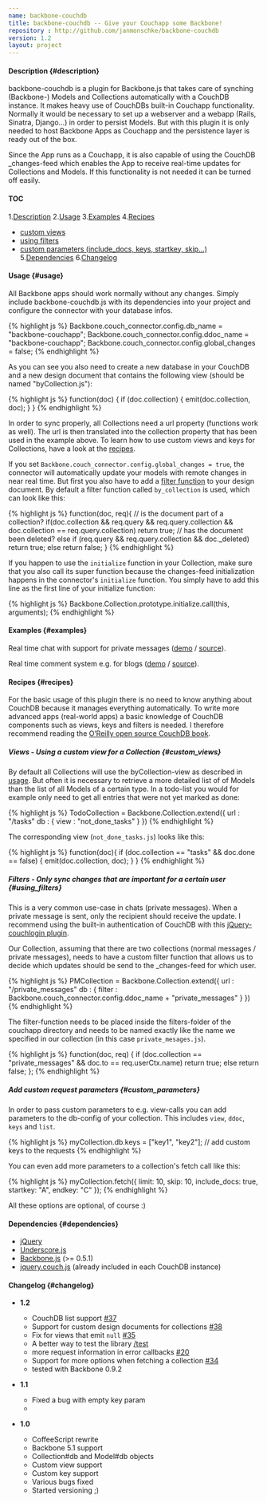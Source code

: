 ```yaml
---
name: backbone-couchdb
title: backbone-couchdb -- Give your Couchapp some Backbone!
repository : http://github.com/janmonschke/backbone-couchdb
version: 1.2
layout: project
---
```


#### Description {#description}

backbone-couchdb is a plugin for Backbone.js that takes care of synching (Backbone-) Models and Collections automatically with a CouchDB instance. It makes heavy use of CouchDBs built-in Couchapp functionality. Normally it would be necessary to set up a webserver and a webapp (Rails, Sinatra, Django...) in order to persist Models. But with this plugin it is only needed to host Backbone Apps as Couchapp and the persistence layer is ready out of the box.

Since the App runs as a Couchapp, it is also capable of using the CouchDB \_changes-feed which enables the App to receive real-time updates for Collections and Models. If this functionality is not needed it can be turned off easily.

#### TOC
1.[Description](#description)
2.[Usage](#usage)
3.[Examples](#examples)
4.[Recipes](#recipes)
  - [custom views](#custom_views)
  - [using filters](#using_filters)
  - [custom parameters (include_docs, keys, startkey, skip...)](#custom_parameters)
5.[Dependencies](#dependencies)
6.[Changelog](#changelog)

#### Usage {#usage}
All Backbone apps should work normally without any changes. Simply include backbone-couchdb.js with its dependencies into your project and configure the connector with your database infos.

{% highlight js %}
Backbone.couch_connector.config.db_name = "backbone-couchapp";
Backbone.couch_connector.config.ddoc_name = "backbone-couchapp";
Backbone.couch_connector.config.global_changes = false;
{% endhighlight %}

As you can see you also need to create a new database in your CouchDB and a new design document that contains the following view (should be named "byCollection.js"):

{% highlight js %}
function(doc) {
  if (doc.collection) {
    emit(doc.collection, doc);
  }
}
{% endhighlight %}

In order to sync properly, all Collections need a url property (functions work as well). The url is then translated into the collection property that has been used in the example above. To learn how to use custom views and keys for Collections, have a look at the [recipes](#recipes).

If you set `Backbone.couch_connector.config.global_changes = true`, the connector will automatically update your models with remote changes in near real time.
But first you also have to add a [filter function](http://guide.couchdb.org/draft/notifications.html#filters) to your design document. By default a filter function called `by_collection` is used, which can look like this:

{% highlight js %}
function(doc, req){
  // is the document part of a collection?
  if(doc.collection && req.query && req.query.collection && doc.collection == req.query.collection)
    return true;
  // has the document been deleted?
  else if (req.query && req.query.collection && doc._deleted)
    return true;
  else
    return false;
}
{% endhighlight %}

If you happen to use the `initialize` function in your Collection, make sure that you also call its super function because the changes-feed initialization happens in the connector's `initialize` function. 
You simply have to add this line as the first line of your initialize function:

{% highlight js %}
Backbone.Collection.prototype.initialize.call(this, arguments);
{% endhighlight %}

#### Examples {#examples}

Real time chat with support for private messages ([demo](http://backbone.iriscouch.com/backbone-couchapp/_design/backbone_example/index.html) / [source](https://github.com/janmonschke/backbone-couchdb/tree/master/chat_example)).

Real time comment system e.g. for blogs ([demo](ttp://backbone.iriscouch.com/backbone-couchapp/_design/backbone_couchapp_comments/index.html) / [source](https://github.com/janmonschke/backbone-couchdb/tree/master/comments_example)).

#### Recipes {#recipes}
For the basic usage of this plugin there is no need to know anything about CouchDB because it manages everything automatically. To write more advanced apps (real-world apps) a basic knowledge of CouchDB components such as views, keys and filters is needed. I therefore recommend reading the [O’Reilly open source CouchDB book](http://github.com/oreilly/couchdb-guide).

##### Views - Using a custom view for a Collection {#custom_views}
By default all Collections will use the byCollection-view as described in [usage](#usage). But often it is necessary to retrieve a more detailed list of of Models than the list of all Models of a certain type. In a todo-list you would for example only need to get all entries that were not yet marked as done:

{% highlight js %}
TodoCollection = Backbone.Collection.extend({
  url : "/tasks"
  db : {
    view : "not_done_tasks"
  }
})
{% endhighlight %}


The corresponding view (`not_done_tasks.js`) looks like this:

{% highlight js %}
function(doc){
  if (doc.collection == "tasks" && doc.done == false) {
    emit(doc.collection, doc);
  } 
}
{% endhighlight %}

##### Filters - Only sync changes that are important for a certain user {#using_filters}

This is a very common use-case in chats (private messages). When a private message is sent, only the recipient should receive the update. I recommend using the built-in authentication of CouchDB with this [jQuery-couchlogin plugin](https://github.com/couchapp/couchdb-login-jquery).

Our Collection, assuming that there are two collections (normal messages / private messages), needs to have a custom filter function that allows us to decide which updates should be send to the \_changes-feed for which user.

{% highlight js %}
PMCollection = Backbone.Collection.extend({
  url : "/private_messages"
  db : {
    filter : Backbone.couch_connector.config.ddoc_name + "private_messages"
  }
})
{% endhighlight %}

The filter-function needs to be placed inside the filters-folder of the couchapp directory and needs to be named exactly like the name we specified in our collection (in this case `private_mesages.js`).

{% highlight js %}
function(doc, req) {
  if (doc.collection == "private_messages" && doc.to == req.userCtx.name)
    return true;
  else
    return false;
};
{% endhighlight %}

##### Add custom request parameters {#custom_parameters}

In order to pass custom parameters to e.g. view-calls you can add parameters to the db-config of your collection. This includes `view`, `ddoc`, `keys` and `list`.

{% highlight js %}
myCollection.db.keys = ["key1", "key2"]; // add custom keys to the requests
{% endhighlight %}

You can even add more parameters to a collection's fetch call like this:

{% highlight js %}
myCollection.fetch({
  limit: 10,
  skip: 10,
  include_docs: true,
  startkey: "A",
  endkey: "C"
});
{% endhighlight %}

All these options are optional, of course :)

#### Dependencies {#dependencies}

- [jQuery](http://www.jquery.com/)
- [Underscore.js](https://github.com/documentcloud/underscore)
- [Backbone.js](https://github.com/documentcloud/backbone) (>= 0.5.1)
- [jquery.couch.js](https://github.com/apache/couchdb/blob/master/share/www/script/jquery.couch.js) (already included in each CouchDB instance)

#### Changelog {#changelog}
- __1.2__
  - CouchDB list support [#37](https://github.com/janmonschke/backbone-couchdb/pull/37)
  - Support for custom design documents for collections [#38](https://github.com/janmonschke/backbone-couchdb/pull/38)
  - Fix for views that emit `null` [#35](https://github.com/janmonschke/backbone-couchdb/pull/35)
  - A better way to test the library [/test](https://github.com/janmonschke/backbone-couchdb/tree/master/test)
  - more request information in error callbacks [#20](https://github.com/janmonschke/backbone-couchdb/issues/20#issuecomment-5461404)
  - Support for more options when fetching a collection [#34](https://github.com/janmonschke/backbone-couchdb/pull/34)
  - tested with Backbone 0.9.2

- __1.1__
  - Fixed a bug with empty key param
  -
- __1.0__
  - CoffeeScript rewrite
  - Backbone 5.1 support
  - Collection#db and Model#db objects
  - Custom view support
  - Custom key support
  - Various bugs fixed
  - Started versioning ;)